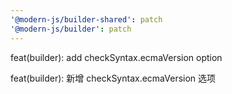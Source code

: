 ```yaml
---
'@modern-js/builder-shared': patch
'@modern-js/builder': patch
---
```


feat(builder): add checkSyntax.ecmaVersion option

feat(builder): 新增 checkSyntax.ecmaVersion 选项
